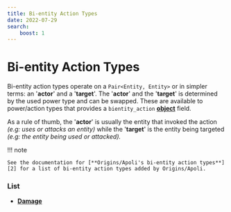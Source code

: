 ```yaml
---
title: Bi-entity Action Types
date: 2022-07-29
search:
    boost: 1
---
```


#   Bi-entity Action Types

Bi-entity action types operate on a `Pair<Entity, Entity>` or in simpler terms: an '**actor**' and a '**target**'. The '**actor**' and the '**target**' is determined by the used power type and can be swapped. These are available to power/action types that provides a `bientity_action` [**object**][1] field.

As a rule of thumb, the '**actor**' is usually the entity that invoked the action *(e.g: uses or attacks an entity)* while the '**target**' is the entity being targeted *(e.g: the entity being used or attacked).*

!!! note

    See the documentation for [**Origins/Apoli's bi-entity action types**][2] for a list of bi-entity action types added by Origins/Apoli.


### List

* [**Damage**](bientity_action_types/damage.md)



[1]: https://origins.readthedocs.io/en/latest/types/data_types/object
[2]: https://origins.readthedocs.io/en/latest/types/bientity_action_types
